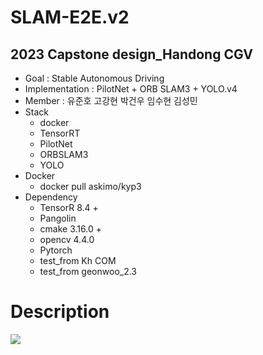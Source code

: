# SLAM-E2E.v2

## 2023 Capstone design_Handong CGV

* Goal :  Stable Autonomous Driving
* Implementation : PilotNet + ORB SLAM3 + YOLO.v4
* Member : 유준호 고강현 박건우 임수현 김성민
* Stack
  * docker
  * TensorRT
  * PilotNet
  * ORBSLAM3
  * YOLO
* Docker
  * docker pull askimo/kyp3
* Dependency
  * TensorR 8.4 +
  * Pangolin
  * cmake 3.16.0 +
  * opencv 4.4.0
  * Pytorch
  * test_from Kh COM
  * test_from geonwoo_2.3
 
# Description
<img src="Flow.jpg">
